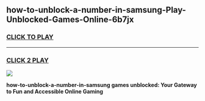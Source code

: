 
## how-to-unblock-a-number-in-samsung-Play-Unblocked-Games-Online-6b7jx
<h3>
<a href="https://premium76.site?title=how-to-unblock-a-number-in-samsung&ref=25A">CLICK TO PLAY</a></h3>
<hr>

<h3>
<a href="https://premium76.site?title=how-to-unblock-a-number-in-samsung&ref=25A">CLICK 2 PLAY</a>
  
</h3>

<a href="https://premium76.site?title=how-to-unblock-a-number-in-samsung&ref=25A"><img src="https://clearcache.store/games.png"></a>


**how-to-unblock-a-number-in-samsung games unblocked: Your Gateway to Fun and Accessible Online Gaming**
